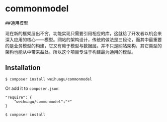 # commonmodel
##通用模型

现在新的框架层出不穷，功能实现只需要引用相应的库，这就给了开发者以机会来深入应用的核心——模型。网站的架构设计，传统的做法是三段论，而其中最重要的是业务模型的构建，它又有赖于模型与数据层。并不只是网站架构，其它类型的架构也能从中带来益处。所以这个项目专注于构建最为通用的模型。

## Installation

```
$ composer install weihuagu/commonmodel
```

Or add it to `composer.json`:

```
"require": {
	"weihuagu/commonmodel":"*"
}
```

```
$ composer install
